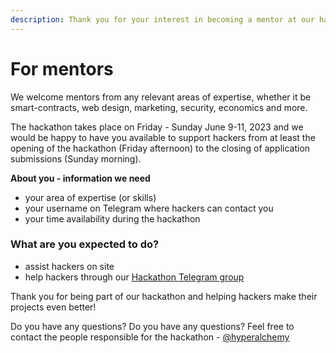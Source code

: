 ```yaml
---
description: Thank you for your interest in becoming a mentor at our hackathon!
---
```


# For mentors

We welcome mentors from any relevant areas of expertise, whether it be smart-contracts, web design, marketing, security, economics and more.

The hackathon takes place on Friday - Sunday June 9-11, 2023 and we would be happy to have you available to support hackers from at least the opening of the hackathon (Friday afternoon) to the closing of application submissions (Sunday morning).

**About you - information we need**

* your area of expertise (or skills)
* your username on Telegram where hackers can contact you
* your time availability during the hackathon

### What are you expected to do?

* assist hackers on site
* help hackers through our [Hackathon Telegram group](https://t.me/+2bPk0y1790JkMTE0)

Thank you for being part of our hackathon and helping hackers make their projects even better!

Do you have any questions? Do you have any questions? Feel free to contact the people responsible for the hackathon - [@hyperalchemy](https://t.me/hyperalchemy)
